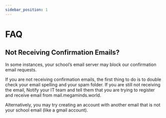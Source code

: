 ```yaml
---
sidebar_position: 1
---
```


# FAQ

## Not Receiving Confirmation Emails?

In some instances, your school’s email server may block our confirmation email requests.

If you are not receiving confirmation emails, the first thing to do is to double check your email spelling and your spam folder. 
If you are still not receiving the email, Notify your IT team and tell them that you are trying to register and receive email from mail.megaminds.world.

Alternatively, you may try creating an account with another email that is not your school email (like a gmail account).


